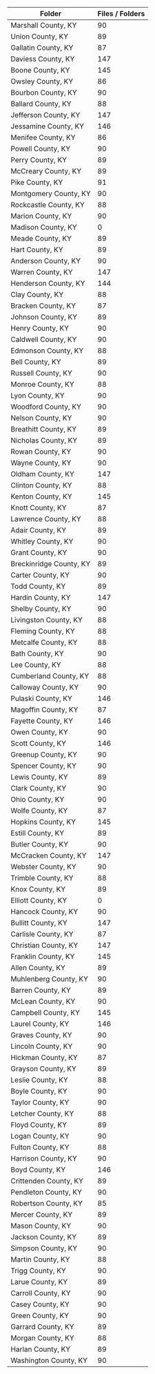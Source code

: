 | Folder                  |   Files / Folders |
|-------------------------|-------------------|
| Marshall County, KY     |                90 |
| Union County, KY        |                89 |
| Gallatin County, KY     |                87 |
| Daviess County, KY      |               147 |
| Boone County, KY        |               145 |
| Owsley County, KY       |                86 |
| Bourbon County, KY      |                90 |
| Ballard County, KY      |                88 |
| Jefferson County, KY    |               147 |
| Jessamine County, KY    |               146 |
| Menifee County, KY      |                86 |
| Powell County, KY       |                90 |
| Perry County, KY        |                89 |
| McCreary County, KY     |                89 |
| Pike County, KY         |                91 |
| Montgomery County, KY   |                90 |
| Rockcastle County, KY   |                88 |
| Marion County, KY       |                90 |
| Madison County, KY      |                 0 |
| Meade County, KY        |                89 |
| Hart County, KY         |                89 |
| Anderson County, KY     |                90 |
| Warren County, KY       |               147 |
| Henderson County, KY    |               144 |
| Clay County, KY         |                88 |
| Bracken County, KY      |                87 |
| Johnson County, KY      |                89 |
| Henry County, KY        |                90 |
| Caldwell County, KY     |                90 |
| Edmonson County, KY     |                88 |
| Bell County, KY         |                89 |
| Russell County, KY      |                90 |
| Monroe County, KY       |                88 |
| Lyon County, KY         |                90 |
| Woodford County, KY     |                90 |
| Nelson County, KY       |                90 |
| Breathitt County, KY    |                89 |
| Nicholas County, KY     |                89 |
| Rowan County, KY        |                90 |
| Wayne County, KY        |                90 |
| Oldham County, KY       |               147 |
| Clinton County, KY      |                88 |
| Kenton County, KY       |               145 |
| Knott County, KY        |                87 |
| Lawrence County, KY     |                88 |
| Adair County, KY        |                89 |
| Whitley County, KY      |                90 |
| Grant County, KY        |                90 |
| Breckinridge County, KY |                89 |
| Carter County, KY       |                90 |
| Todd County, KY         |                89 |
| Hardin County, KY       |               147 |
| Shelby County, KY       |                90 |
| Livingston County, KY   |                88 |
| Fleming County, KY      |                88 |
| Metcalfe County, KY     |                88 |
| Bath County, KY         |                90 |
| Lee County, KY          |                88 |
| Cumberland County, KY   |                88 |
| Calloway County, KY     |                90 |
| Pulaski County, KY      |               146 |
| Magoffin County, KY     |                87 |
| Fayette County, KY      |               146 |
| Owen County, KY         |                90 |
| Scott County, KY        |               146 |
| Greenup County, KY      |                90 |
| Spencer County, KY      |                90 |
| Lewis County, KY        |                89 |
| Clark County, KY        |                90 |
| Ohio County, KY         |                90 |
| Wolfe County, KY        |                87 |
| Hopkins County, KY      |               145 |
| Estill County, KY       |                89 |
| Butler County, KY       |                90 |
| McCracken County, KY    |               147 |
| Webster County, KY      |                90 |
| Trimble County, KY      |                88 |
| Knox County, KY         |                89 |
| Elliott County, KY      |                 0 |
| Hancock County, KY      |                90 |
| Bullitt County, KY      |               147 |
| Carlisle County, KY     |                87 |
| Christian County, KY    |               147 |
| Franklin County, KY     |               145 |
| Allen County, KY        |                89 |
| Muhlenberg County, KY   |                90 |
| Barren County, KY       |                89 |
| McLean County, KY       |                90 |
| Campbell County, KY     |               145 |
| Laurel County, KY       |               146 |
| Graves County, KY       |                90 |
| Lincoln County, KY      |                90 |
| Hickman County, KY      |                87 |
| Grayson County, KY      |                89 |
| Leslie County, KY       |                88 |
| Boyle County, KY        |                90 |
| Taylor County, KY       |                90 |
| Letcher County, KY      |                88 |
| Floyd County, KY        |                89 |
| Logan County, KY        |                90 |
| Fulton County, KY       |                88 |
| Harrison County, KY     |                90 |
| Boyd County, KY         |               146 |
| Crittenden County, KY   |                89 |
| Pendleton County, KY    |                90 |
| Robertson County, KY    |                85 |
| Mercer County, KY       |                89 |
| Mason County, KY        |                90 |
| Jackson County, KY      |                89 |
| Simpson County, KY      |                90 |
| Martin County, KY       |                88 |
| Trigg County, KY        |                90 |
| Larue County, KY        |                89 |
| Carroll County, KY      |                90 |
| Casey County, KY        |                90 |
| Green County, KY        |                90 |
| Garrard County, KY      |                89 |
| Morgan County, KY       |                88 |
| Harlan County, KY       |                89 |
| Washington County, KY   |                90 |